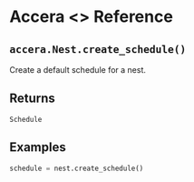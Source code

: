[//]: # (Project: Accera)
[//]: # (Version: <<VERSION>>)

# Accera <<VERSION>> Reference

## `accera.Nest.create_schedule()`
Create a default schedule for a nest.

## Returns
`Schedule`

## Examples

```python
schedule = nest.create_schedule()
```

<div style="page-break-after: always;"></div>
